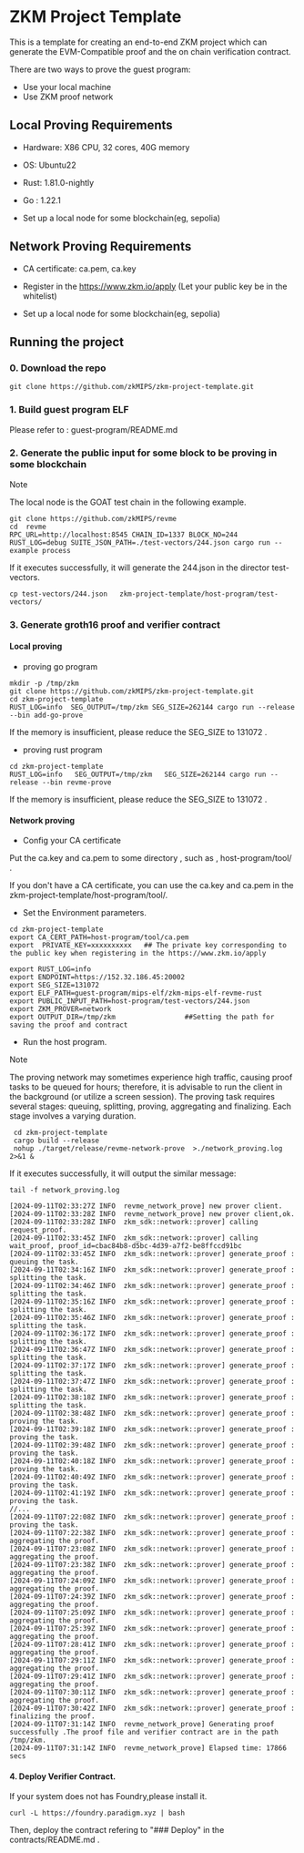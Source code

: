 # ZKM Project Template

This is a template for creating an end-to-end ZKM project which can generate the EVM-Compatible proof and the on chain verification contract.

There are two ways to prove the guest program: 
* Use your local machine
* Use ZKM proof network 

## Local Proving Requirements
* Hardware: X86 CPU, 32 cores, 40G memory

* OS: Ubuntu22

* Rust: 1.81.0-nightly
  
* Go : 1.22.1
  
* Set up a local node for some blockchain(eg, sepolia)
  
  
## Network Proving Requirements
* CA certificate:  ca.pem, ca.key
  
* Register in the https://www.zkm.io/apply (Let your public key be in the whitelist)
  
* Set up a local node for some blockchain(eg, sepolia)


## Running the project

### 0. Download the repo

```
git clone https://github.com/zkMIPS/zkm-project-template.git
```

### 1. Build guest program ELF

Please refer to : guest-program/README.md

### 2. Generate the public input for some block to be proving in some blockchain
> [!NOTE]
> The local node is the GOAT test chain in the following example.

```
git clone https://github.com/zkMIPS/revme
cd  revme
RPC_URL=http://localhost:8545 CHAIN_ID=1337 BLOCK_NO=244 RUST_LOG=debug SUITE_JSON_PATH=./test-vectors/244.json cargo run --example process
```
If it executes successfully,  it will generate the 244.json in the director test-vectors.

```
cp test-vectors/244.json   zkm-project-template/host-program/test-vectors/
```

### 3. Generate groth16 proof and verifier contract

#### Local proving 

* proving go program

```
mkdir -p /tmp/zkm
git clone https://github.com/zkMIPS/zkm-project-template.git
cd zkm-project-template
RUST_LOG=info  SEG_OUTPUT=/tmp/zkm SEG_SIZE=262144 cargo run --release --bin add-go-prove 
```

If the memory is insufficient, please reduce the SEG_SIZE to 131072 .

* proving rust program 

```
cd zkm-project-template
RUST_LOG=info   SEG_OUTPUT=/tmp/zkm   SEG_SIZE=262144 cargo run --release --bin revme-prove
```
If the memory is insufficient, please reduce the SEG_SIZE to 131072 .

#### Network proving 

* Config your CA certificate

Put the ca.key and  ca.pem to some directory , such as , host-program/tool/ .

If you don't have a CA certificate, you can use the ca.key and  ca.pem in the  zkm-project-template/host-program/tool/.

* Set the Environment  parameters. 
  
```
cd zkm-project-template
export CA_CERT_PATH=host-program/tool/ca.pem   
export  PRIVATE_KEY=xxxxxxxxxx   ## The private key corresponding to the public key when registering in the https://www.zkm.io/apply

export RUST_LOG=info
export ENDPOINT=https://152.32.186.45:20002    
export SEG_SIZE=131072
export ELF_PATH=guest-program/mips-elf/zkm-mips-elf-revme-rust
export PUBLIC_INPUT_PATH=host-program/test-vectors/244.json
export ZKM_PROVER=network
export OUTPUT_DIR=/tmp/zkm                 ##Setting the path for saving the proof and contract
```

* Run the host program. 
  
> [!NOTE]
> The proving network may sometimes experience high traffic, causing proof tasks to be queued for hours; therefore, it is advisable to run the client in the background (or utilize a screen session).
> The proving task requires several stages: queuing, splitting, proving, aggregating and finalizing. Each stage involves a varying duration.


```
 cd zkm-project-template
 cargo build --release
 nohup ./target/release/revme-network-prove  >./network_proving.log 2>&1 &
```

If it executes successfully,  it will output the similar message:
```
tail -f network_proving.log

[2024-09-11T02:33:27Z INFO  revme_network_prove] new prover client.
[2024-09-11T02:33:28Z INFO  revme_network_prove] new prover client,ok.
[2024-09-11T02:33:28Z INFO  zkm_sdk::network::prover] calling request_proof.
[2024-09-11T02:33:45Z INFO  zkm_sdk::network::prover] calling wait_proof, proof_id=cbac84b8-d5bc-4d39-a7f2-be8ffccd91bc
[2024-09-11T02:33:45Z INFO  zkm_sdk::network::prover] generate_proof : queuing the task.
[2024-09-11T02:34:16Z INFO  zkm_sdk::network::prover] generate_proof : splitting the task.
[2024-09-11T02:34:46Z INFO  zkm_sdk::network::prover] generate_proof : splitting the task.
[2024-09-11T02:35:16Z INFO  zkm_sdk::network::prover] generate_proof : splitting the task.
[2024-09-11T02:35:46Z INFO  zkm_sdk::network::prover] generate_proof : splitting the task.
[2024-09-11T02:36:17Z INFO  zkm_sdk::network::prover] generate_proof : splitting the task.
[2024-09-11T02:36:47Z INFO  zkm_sdk::network::prover] generate_proof : splitting the task.
[2024-09-11T02:37:17Z INFO  zkm_sdk::network::prover] generate_proof : splitting the task.
[2024-09-11T02:37:47Z INFO  zkm_sdk::network::prover] generate_proof : splitting the task.
[2024-09-11T02:38:18Z INFO  zkm_sdk::network::prover] generate_proof : splitting the task.
[2024-09-11T02:38:48Z INFO  zkm_sdk::network::prover] generate_proof : proving the task.
[2024-09-11T02:39:18Z INFO  zkm_sdk::network::prover] generate_proof : proving the task.
[2024-09-11T02:39:48Z INFO  zkm_sdk::network::prover] generate_proof : proving the task.
[2024-09-11T02:40:18Z INFO  zkm_sdk::network::prover] generate_proof : proving the task.
[2024-09-11T02:40:49Z INFO  zkm_sdk::network::prover] generate_proof : proving the task.
[2024-09-11T02:41:19Z INFO  zkm_sdk::network::prover] generate_proof : proving the task.
//...
[2024-09-11T07:22:08Z INFO  zkm_sdk::network::prover] generate_proof : proving the task.
[2024-09-11T07:22:38Z INFO  zkm_sdk::network::prover] generate_proof : aggregating the proof.
[2024-09-11T07:23:08Z INFO  zkm_sdk::network::prover] generate_proof : aggregating the proof.
[2024-09-11T07:23:38Z INFO  zkm_sdk::network::prover] generate_proof : aggregating the proof.
[2024-09-11T07:24:09Z INFO  zkm_sdk::network::prover] generate_proof : aggregating the proof.
[2024-09-11T07:24:39Z INFO  zkm_sdk::network::prover] generate_proof : aggregating the proof.
[2024-09-11T07:25:09Z INFO  zkm_sdk::network::prover] generate_proof : aggregating the proof.
[2024-09-11T07:25:39Z INFO  zkm_sdk::network::prover] generate_proof : aggregating the proof.
[2024-09-11T07:28:41Z INFO  zkm_sdk::network::prover] generate_proof : aggregating the proof.
[2024-09-11T07:29:11Z INFO  zkm_sdk::network::prover] generate_proof : aggregating the proof.
[2024-09-11T07:29:41Z INFO  zkm_sdk::network::prover] generate_proof : aggregating the proof.
[2024-09-11T07:30:11Z INFO  zkm_sdk::network::prover] generate_proof : aggregating the proof.
[2024-09-11T07:30:42Z INFO  zkm_sdk::network::prover] generate_proof : finalizing the proof.
[2024-09-11T07:31:14Z INFO  revme_network_prove] Generating proof successfully .The proof file and verifier contract are in the path /tmp/zkm.
[2024-09-11T07:31:14Z INFO  revme_network_prove] Elapsed time: 17866 secs

```
  

#### 4. Deploy Verifier Contract.

If your system does not has  Foundry,please install it.

```
curl -L https://foundry.paradigm.xyz | bash
```

Then, deploy the contract  refering to "### Deploy" in the contracts/README.md .




